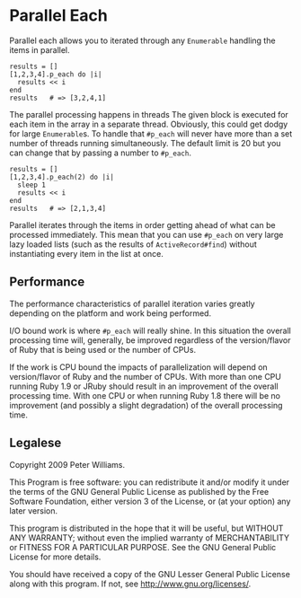 Parallel Each
=============

Parallel each allows you to iterated through any `Enumerable` handling
the items in parallel.  

    results = []
    [1,2,3,4].p_each do |i|
      results << i
    end
    results   # => [3,2,4,1]

The parallel processing happens in threads The given block is executed
for each item in the array in a separate thread.  Obviously, this
could get dodgy for large `Enumerable`s.  To handle that `#p_each`
will never have more than a set number of threads running
simultaneously.  The default limit is 20 but you can change that by
passing a number to `#p_each`.

    results = []
    [1,2,3,4].p_each(2) do |i|
      sleep 1
      results << i
    end
    results   # => [2,1,3,4]
    

Parallel iterates through the items in order getting ahead of what can
be processed immediately.  This mean that you can use `#p_each` on
very large lazy loaded lists (such as the results of
`ActiveRecord#find`) without instantiating every item in the list at
once.

Performance
-----------

The performance characteristics of parallel iteration varies greatly
depending on the platform and work being performed.

I/O bound work is where `#p_each` will really shine.  In this
situation the overall processing time will, generally, be improved
regardless of the version/flavor of Ruby that is being used or the
number of CPUs.

If the work is CPU bound the impacts of parallelization will depend on
version/flavor of Ruby and the number of CPUs.  With more than one CPU
running Ruby 1.9 or JRuby should result in an improvement of the
overall processing time.  With one CPU or when running Ruby 1.8 there
will be no improvement (and possibly a slight degradation) of the
overall processing time.

Legalese
--------

Copyright 2009 Peter Williams.

This Program is free software: you can redistribute it and/or modify
it under the terms of the GNU General Public License as published by
the Free Software Foundation, either version 3 of the License, or (at
your option) any later version.

This program is distributed in the hope that it will be useful, but
WITHOUT ANY WARRANTY; without even the implied warranty of
MERCHANTABILITY or FITNESS FOR A PARTICULAR PURPOSE.  See the GNU
General Public License for more details.

You should have received a copy of the GNU Lesser General Public
License along with this program.  If not, see
<http://www.gnu.org/licenses/>.

